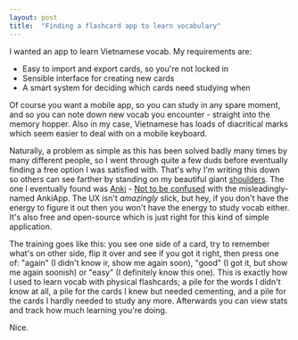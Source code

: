 ```yaml
---
layout: post
title:  "Finding a flashcard app to learn vocabulary"
---
```


I wanted an app to learn Vietnamese vocab. My requirements are:

- Easy to import and export cards, so you're not locked in
- Sensible interface for creating new cards
- A smart system for deciding which cards need studying when

Of course you want a mobile app, so you can study in any spare moment, and so
you can note down new vocab you encounter - straight into the memory hopper.
Also in my case, Vietnamese has loads of diacritical marks which seem easier to
deal with on a mobile keyboard.

Naturally, a problem as simple as this has been solved badly many times by many
different people, so I went through quite a few duds before eventually finding a
free option I was satisfied with. That's why I'm writing this down so others can
see farther by standing on my beautiful giant
[shoulders](https://en.wikipedia.org/wiki/Standing_on_the_shoulders_of_giants). The
one I eventually found was [Anki](https://apps.ankiweb.net/) - [Not to be
confused](https://www.reddit.com/r/Anki/comments/71bhyy/ankiapp_is_not_part_of_the_anki_ecosystem/)
with the misleadingly-named AnkiApp. The UX isn't _amazingly_ slick, but hey, if
you don't have the energy to figure it out then you won't have the energy to
study vocab either. It's also free and open-source which is just right for this
kind of simple application.

The training goes like this: you see one side of a card, try to remember what's
on other side, flip it over and see if you got it right, then press one of:
"again" (I didn't know ir, show me again soon), "good" (I got it, but show me
again soonish) or "easy" (I definitely know this one). This is exactly how I
used to learn vocab with physical flashcards; a pile for the words I didn't know
at all, a pile for the cards I knew but needed cementing, and a pile for the
cards I hardly needed to study any more. Afterwards you can view stats and
track how much learning you're doing.

Nice.
